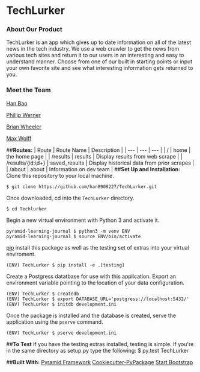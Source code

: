 # TechLurker


### About Our Product
TechLurker is an app which gives up to date information on all of the latest news in the tech industry. We use a web crawler to get the news from various tech sites and return it to our users in an interesting and easy to understand manner. Choose from one of our built in starting points or input your own favorite site and see what interesting information gets returned to you.

### Meet the Team
[Han Bao](https://github.com/han8909227)

[Phillip Werner](https://github.com/philipwerner)

[Brian Wheeler](https://github.com/PoundsXD)

[Max Wolff](https://github.com/maxawolff)

##**Routes:**
| Route | Route Name | Description |
| --- | --- | --- |
| /  | home | the home page |
| /results | results | Display results from web scrape |
| /results/{id:\d+} | saved_results | Display historical data from prior scrapes |
| /about | about | Information on dev team |
##**Set Up and Installation:**
Clone this repository to your local machine.
```
$ git clone https://github.com/han8909227/TechLurker.git
```
Once downloaded, cd into the ```TechLurker``` directory.
```
$ cd Techlurker
```
Begin a new virtual environment with Python 3 and activate it.
```
pyramid-learning-journal $ python3 -m venv ENV
pyramid-learning-journal $ source ENV/bin/activate
```
[pip](https://pip.pypa.io/en/stable) install this package as well as the testing set of extras into your virtual enviroment.
```
(ENV) TechLurker $ pip install -e .[testing]
```
Create a Postgress datatbase for use with this application. Export an environment variable pointing to the location of your data configuration.
```
(ENV) TechLurker $ createdb 
(ENV) TechLurker $ export DATABASE_URL='postgress://localhost:5432/'
(ENV) TechLurker $ initdb development.ini
```
Once the package is installed and the database is created, serve the application using the ```pserve``` command.
```
(ENV) TechLurker $ pserve development.ini
```
##**To Test**
If you have the testing extras installed, testing is simple. If you're in the same directory as setup.py type the following:
$ py.test TechLurker

##**Built With:**
[Pyramid Framework](https://trypyramid.com)
[Cookiecutter-PyPackage](https://github.com/audreyr/cookiecutter)
[Start Bootstrap](https://startbootstrap.com/template-overviews/bare/)